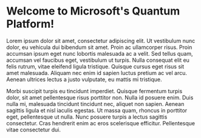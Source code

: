 # Welcome to Microsoft's Quantum Platform!
Lorem ipsum dolor sit amet, consectetur adipiscing elit. Ut vestibulum nunc dolor, eu vehicula dui bibendum sit amet. Proin ac ullamcorper risus. Proin accumsan ipsum eget nunc lobortis malesuada ac a velit. Sed tellus quam, accumsan vel faucibus eget, vestibulum ut turpis. Nulla consequat elit eu felis rutrum, vitae eleifend ligula tristique. Quisque cursus eget risus sit amet malesuada. Aliquam nec enim id sapien luctus pretium ac vel arcu. Aenean ultrices lectus a justo vulputate, eu mattis mi tristique. 

Morbi suscipit turpis eu tincidunt imperdiet. Quisque fermentum turpis dolor, sit amet pellentesque risus porttitor non. Nulla id posuere enim. Duis nulla mi, malesuada tincidunt tincidunt nec, aliquet non sapien. Aenean sagittis ligula et nisl iaculis egestas. Ut massa quam, rhoncus in porttitor eget, pellentesque ut nulla. Nunc posuere turpis a lectus sagittis consectetur. Cras hendrerit enim ac eros scelerisque efficitur. Pellentesque vitae consectetur dui. 
